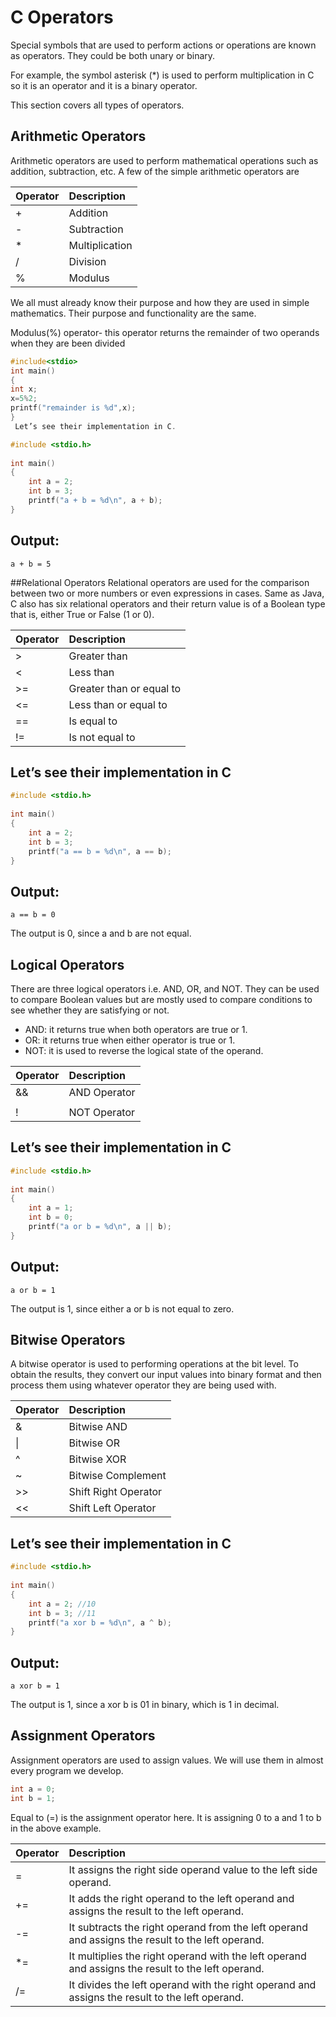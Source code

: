 # C Operators
Special symbols that are used to perform actions or operations are known as operators. They could be both unary or binary.

For example, the symbol asterisk (*) is used to perform multiplication in C so it is an operator and it is a binary operator.

This section covers all types of operators. 

 

## Arithmetic Operators
Arithmetic operators are used to perform mathematical operations such as addition, subtraction, etc. A few of the simple arithmetic operators are

| Operator |Description|
|:---------| :---------|
| +     | Addition |
| - | Subtraction|
| * | Multiplication|
| / | Division |
| % | Modulus|


We all must already know their purpose and how they are used in simple mathematics. Their purpose and functionality are the same.  

Modulus(%) operator- this operator returns the remainder of two operands when they are been divided

``` c
#include<stdio>
int main()
{
int x;
x=5%2;
printf("remainder is %d",x);
}
 Let’s see their implementation in C.

#include <stdio.h>
 
int main()
{
    int a = 2;
    int b = 3;
    printf("a + b = %d\n", a + b);
}
```

## Output:
```
a + b = 5
```

##Relational Operators
Relational operators are used for the comparison between two or more numbers or even expressions in cases. Same as Java, C also has six relational operators and their return value is of a Boolean type that is, either True or False (1 or 0).

| Operator | Description|
|:-------|:-------------|
|>|Greater than|
|<|Less than|
|>=| Greater than or equal to|
|<=|Less than or equal to|
|==|Is equal to|
|!=|Is not equal to|

 

## Let’s see their implementation in C

``` c
#include <stdio.h>
 
int main()
{
    int a = 2;
    int b = 3;
    printf("a == b = %d\n", a == b);
}
```
## Output:
```
a == b = 0
```
The output is 0, since a and b are not equal.

 

## Logical Operators
There are three logical operators i.e. AND, OR, and NOT. They can be used to compare Boolean values but are mostly used to compare conditions to see whether they are satisfying or not. 

- AND: it returns true when both operators are true or 1.
- OR: it returns true when either operator is true or 1.
- NOT: it is used to reverse the logical state of the operand.

|Operator | Description|
|:--------|:-----------|
|&& | AND Operator|
| || | OR Operator|
| !| NOT Operator |

 

## Let’s see their implementation in C

``` c
#include <stdio.h>
 
int main()
{
    int a = 1;
    int b = 0;
    printf("a or b = %d\n", a || b);
}
```

## Output:
```
a or b = 1
```
The output is 1, since either a or b is not equal to zero.

 

## Bitwise Operators
A bitwise operator is used to performing operations at the bit level. To obtain the results, they convert our input values into binary format and then process them using whatever operator they are being used with. 

|Operator|Description|
|:-------|:----------|
|&|Bitwise AND|
|\||Bitwise OR|
|^| Bitwise XOR|
|~|Bitwise Complement|
|>>|Shift Right Operator|
|<<|Shift Left Operator|

 

## Let’s see their implementation in C

``` c
#include <stdio.h>
 
int main()
{
    int a = 2; //10
    int b = 3; //11
    printf("a xor b = %d\n", a ^ b);
}
```

## Output:
```
a xor b = 1
```
The output is 1, since a xor b is 01 in binary, which is 1 in decimal.

 

## Assignment Operators
Assignment operators are used to assign values. We will use them in almost every program we develop.

``` c
int a = 0;
int b = 1;
```
Equal to (=) is the assignment operator here. It is assigning 0 to a and 1 to b in the above example.

 

|Operator| Description|
|:-------|:-----------|
|=| It assigns the right side operand value to the left side operand.|
|+=| It adds the right operand to the left operand and assigns the result to the left operand.|
|-=| It subtracts the right operand from the left operand and assigns the result to the left operand.|
|*=|It multiplies the right operand with the left operand and assigns the result to the left operand.|
|/= |It divides the left operand with the right operand and assigns the result to the left operand.|

